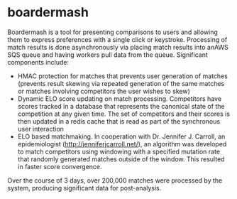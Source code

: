 boardermash
========
Boardermash is a tool for presenting comparisons to users and allowing them to express preferences with a single click or keystroke. Processing of match results is done asynchronously via placing match results into anAWS SQS queue and having workers pull data from the queue. Significant components include:
* HMAC protection for matches that prevents user generation of matches (prevents result skewing via repeated generation of the same matches or matches involving competitors the user wishes to skew)
* Dynamic ELO score updating on match processing. Competitors have scores tracked in a database that represents the canonical state of the competition at any given time. The set of competitors and their scores is then updated in a redis cache that is read as part of the synchronous user interaction
* ELO based matchmaking. In cooperation with Dr. Jennifer J. Carroll, an epidemiologist (http://jenniferjcarroll.net/), an algorithm was developed to match competitors using windowing with a specified mutation rate that randomly generated matches outside of the window. This resulted in faster score convergence.

Over the course of 3 days, over 200,000 matches were processed by the system, producing significant data for post-analysis.
